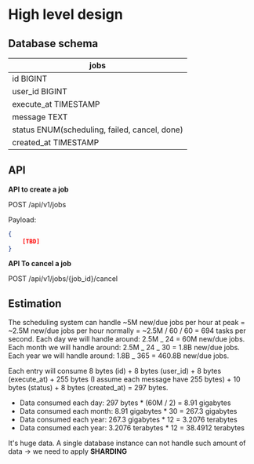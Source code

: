 # High level design

## Database schema

| jobs                                          |
| --------------------------------------------- |
| id BIGINT                                     |
| user_id BIGINT                                |
| execute_at TIMESTAMP                          |
| message TEXT                                  |
| status ENUM(scheduling, failed, cancel, done) |
| created_at TIMESTAMP                          |

## API

**API to create a job**

POST /api/v1/jobs

Payload:

```json
{
    [TBD]
}
```

**API To cancel a job**

POST /api/v1/jobs/{job_id}/cancel

## Estimation

The scheduling system can handle ~5M new/due jobs per hour at peak = ~2.5M new/due jobs per hour normally = ~2.5M / 60 / 60 = 694 tasks per second.
Each day we will handle around: 2.5M _ 24 = 60M new/due jobs.
Each month we will handle around: 2.5M _ 24 _ 30 = 1.8B new/due jobs.
Each year we will handle around: 1.8B _ 365 = 460.8B new/due jobs.

Each entry will consume 8 bytes (id) + 8 bytes (user_id) + 8 bytes (execute_at) + 255 bytes (I assume each message have 255 bytes) + 10 bytes (status) + 8 bytes (created_at) = 297 bytes.

- Data consumed each day: 297 bytes \* (60M / 2) = 8.91 gigabytes
- Data consumed each month: 8.91 gigabytes \* 30 = 267.3 gigabytes
- Data consumed each year: 267.3 gigabytes \* 12 = 3.2076 terabytes
- Data consumed each year: 3.2076 terabytes \* 12 = 38.4912 terabytes

It's huge data. A single database instance can not handle such amount of data -> we need to apply **SHARDING**
